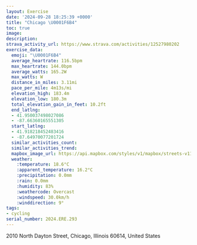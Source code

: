 ```yaml
---
layout: Exercise
date: '2024-09-28 18:25:39 +0000'
title: "Chicago \U0001F6B4"
toc: true
image:
description:
strava_activity_url: https://www.strava.com/activities/12527980202
exercise_data:
  emoji: "\U0001F6B4"
  average_heartrate: 116.5bpm
  max_heartrate: 144.0bpm
  average_watts: 165.2W
  max_watts: W
  distance_in_miles: 3.11mi
  pace_per_mile: 4m13s/mi
  elevation_high: 183.4m
  elevation_low: 180.3m
  total_elevation_gain_in_feet: 10.2ft
  end_latlng:
  - 41.950037498027086
  - -87.66360165551305
  start_latlng:
  - 41.918218452483416
  - -87.64970077201724
  similar_activities_count:
  similar_activities_trend:
  mapbox_image_url: https://api.mapbox.com/styles/v1/mapbox/streets-v11/static/path-5+787af2-1.0(ucz~F%7Co~uO%3Fn%40SFS%3FGCBAd%40FDJBTJ%7CMAjCJtOFNRFxACR%40DLAHWb%40gDzE_D~E%7DGdKi%40r%40WP%5BD_D%3FuNNsNHeGNkDBa%5B%5EgABi%40DYFQHEFGT%3Fl%40F%60GAx%40Ep%40GREDQDW%40aE%3FeGF_EE%5BBo%40LgBDeBAu%40GUKGICKE_%40CcGKuBK%5DEEUEe%40%3FyCJqDFuTRgIBeGH),pin-s-s+e5b22e(-87.65199,41.91819),pin-s-f+89ae00(-87.66399999999997,41.948290000000014)/auto/800x800?access_token=pk.eyJ1Ijoiam9zaGJlY2ttYW4iLCJhIjoiY205eWR2aDd1MWZ6djJrbXc4a3M0bWZleiJ9.XiG9OWkNcZk2QzjJbxLB4A
  weather:
    :temperature: 18.6°C
    :apparent_temperature: 16.2°C
    :precipitation: 0.0mm
    :rain: 0.0mm
    :humidity: 83%
    :weathercode: Overcast
    :windspeed: 30.0km/h
    :winddirection: 9°
tags:
- cycling
serial_number: 2024.ERE.293
---
```

2010 North Dayton Street, Chicago, Illinois 60614, United States
